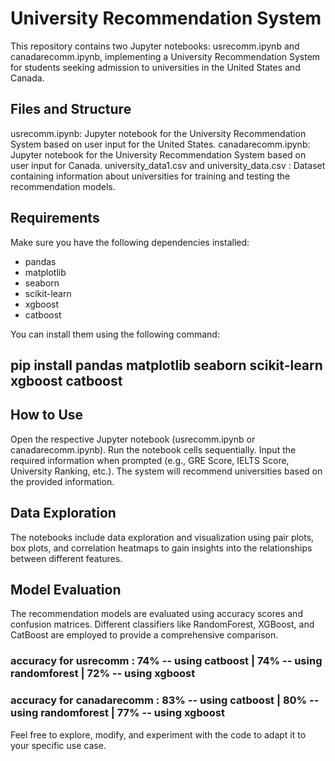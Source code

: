 # University Recommendation System
This repository contains two Jupyter notebooks: usrecomm.ipynb and canadarecomm.ipynb, implementing a University Recommendation System for students seeking admission to universities in the United States and Canada.

## Files and Structure
usrecomm.ipynb: Jupyter notebook for the University Recommendation System based on user input for the United States.
canadarecomm.ipynb: Jupyter notebook for the University Recommendation System based on user input for Canada.
university_data1.csv and university_data.csv : Dataset containing information about universities for training and testing the recommendation models.

## Requirements
Make sure you have the following dependencies installed:

- pandas
- matplotlib
- seaborn
- scikit-learn
- xgboost
- catboost

You can install them using the following command:
## pip install pandas matplotlib seaborn scikit-learn xgboost catboost

## How to Use
Open the respective Jupyter notebook (usrecomm.ipynb or canadarecomm.ipynb).
Run the notebook cells sequentially.
Input the required information when prompted (e.g., GRE Score, IELTS Score, University Ranking, etc.).
The system will recommend universities based on the provided information.

## Data Exploration
The notebooks include data exploration and visualization using pair plots, box plots, and correlation heatmaps to gain insights into the relationships between different features.

## Model Evaluation
The recommendation models are evaluated using accuracy scores and confusion matrices. Different classifiers like RandomForest, XGBoost, and CatBoost are employed to provide a comprehensive comparison.

### accuracy for usrecomm : 74% -- using catboost | 74% -- using randomforest | 72% -- using xgboost

###  accuracy for canadarecomm : 83% -- using catboost | 80% -- using randomforest | 77% -- using xgboost

Feel free to explore, modify, and experiment with the code to adapt it to your specific use case.

